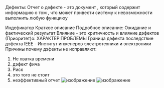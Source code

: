 Дефекты:
Отчет о дефекте - это документ , который содержит информацию о том , что может привести систему к невозможности выполнить любую функциюу

Индефикатор
Краткое описание
Подробное описаниe:
Ожидание и фактический результат
Влияние - это критичность и влияние дэфектов (Приоритет)о:
ХАРАКТЕР ПРОБЛЕМЫ 
Граница дэфекта 
последствие дэфекта
IEEE - Институт инженеров электротехники и электроники
Причины почему дэфекты не исправляют:
1) Не хватка времени
2) дэфект фича
3) Риск
4) это того не стоит
5) неэффективный отчет
![изображение](https://github.com/Hottabik/6semestr/assets/113089655/2efd8585-817a-468d-8dd9-b16877cec713)
![изображение](https://github.com/Hottabik/6semestr/assets/113089655/b6bda7b3-eeeb-4040-9152-febc3282be31)
